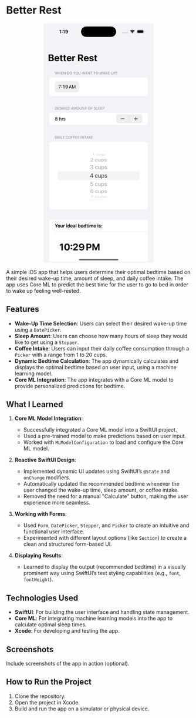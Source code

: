 # Better Rest

<p align="center">
  <img src="https://raw.githubusercontent.com/ashut08/100daysSwiftUIChallenge/main/betterRest/betterrest.png" alt="guesstheflag" width="300"/>
</p>


A simple iOS app that helps users determine their optimal bedtime based on their desired wake-up time, amount of sleep, and daily coffee intake. The app uses Core ML to predict the best time for the user to go to bed in order to wake up feeling well-rested.

## Features

- **Wake-Up Time Selection**: Users can select their desired wake-up time using a `DatePicker`.
- **Sleep Amount**: Users can choose how many hours of sleep they would like to get using a `Stepper`.
- **Coffee Intake**: Users can input their daily coffee consumption through a `Picker` with a range from 1 to 20 cups.
- **Dynamic Bedtime Calculation**: The app dynamically calculates and displays the optimal bedtime based on user input, using a machine learning model.
- **Core ML Integration**: The app integrates with a Core ML model to provide personalized predictions for bedtime.

## What I Learned

1. **Core ML Model Integration**:
   - Successfully integrated a Core ML model into a SwiftUI project.
   - Used a pre-trained model to make predictions based on user input.
   - Worked with `MLModelConfiguration` to load and configure the Core ML model.

2. **Reactive SwiftUI Design**:
   - Implemented dynamic UI updates using SwiftUI’s `@State` and `onChange` modifiers.
   - Automatically updated the recommended bedtime whenever the user changed the wake-up time, sleep amount, or coffee intake.
   - Removed the need for a manual "Calculate" button, making the user experience more seamless.

3. **Working with Forms**:
   - Used `Form`, `DatePicker`, `Stepper`, and `Picker` to create an intuitive and functional user interface.
   - Experimented with different layout options (like `Section`) to create a clean and structured form-based UI.

4. **Displaying Results**:
   - Learned to display the output (recommended bedtime) in a visually prominent way using SwiftUI’s text styling capabilities (e.g., `font`, `fontWeight`).

## Technologies Used

- **SwiftUI**: For building the user interface and handling state management.
- **Core ML**: For integrating machine learning models into the app to calculate optimal sleep times.
- **Xcode**: For developing and testing the app.

## Screenshots

Include screenshots of the app in action (optional).

## How to Run the Project

1. Clone the repository.
2. Open the project in Xcode.
3. Build and run the app on a simulator or physical device.

